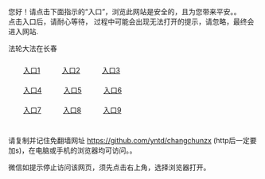 您好！请点击下面指示的“入口”，浏览此网站是安全的，且为您带来平安。。 <br/>
点击入口后，请耐心等待， 过程中可能会出现无法打开的提示，请忽略，最终会进入网站. </br>

法轮大法在长春<br/>
<div style="padding:10px"><a style="margin:20px" target="_blank" href="https://d25it7su4urm9e.cloudfront.net/2Qpsp?kkznjynj" id="ccLink1" rel="nofollow">入口1</a> <a target="_blank" style="margin:20px" href="https://d23do8smqzbvkg.cloudfront.net/2Qpsp?acvhbpxx" id="ccLink2" rel="nofollow">入口2</a> <a style="margin:20px" target="_blank" href="https://d3udu9a4g18ari.cloudfront.net/2Qpsp?kbucc" id="ccLink3" rel="nofollow">入口3</a></div>

<div style="padding:10px" ><a style="margin:20px" target="_blank" href="https://d25it7su4urm9e.cloudfront.net/2Qpsp?kkznjynj" id="ccLink4" rel="nofollow">入口4</a> <a style="margin:20px" href="https://d23do8smqzbvkg.cloudfront.net/2Qpsp?acvhbpxx" target="_blank" id="ccLink5" rel="nofollow">入口5</a> <a style="margin:20px" href="https://d3udu9a4g18ari.cloudfront.net/2Qpsp?kbucc" target="_blank" id="ccLink6" rel="nofollow">入口6</a></div>

<div style="padding:10px"><a style="margin:20px" target="_blank" href="https://d25it7su4urm9e.cloudfront.net/2Qpsp?kkznjynj" id="ccLink7" rel="nofollow">入口7</a> <a style="margin:20px" href="https://d23do8smqzbvkg.cloudfront.net/2Qpsp?acvhbpxx" target="_blank" id="ccLink8" rel="nofollow">入口8</a> <a style="margin:20px" target="_blank" href="https://d3udu9a4g18ari.cloudfront.net/2Qpsp?kbucc" id="ccLink9" rel="nofollow">入口9</a></div>

<br/>



请复制并记住免翻墙网址 https://github.com/yntd/changchunzx (http后一定要加s)，在电脑或手机的浏览器均可访问。。<br/>

微信如提示停止访问该网页，须先点击右上角，选择浏览器打开。
